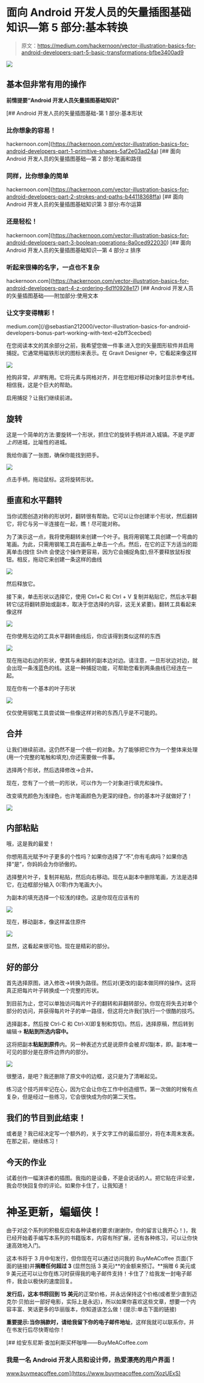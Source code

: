 # 面向 Android 开发人员的矢量插图基础知识—第 5 部分:基本转换

> 原文：<https://medium.com/hackernoon/vector-illustration-basics-for-android-developers-part-5-basic-transformations-bfbe3400ad9>

![](img/488b9d14de627d288e9798b6eb850e7a.png)

## 基本但非常有用的操作

**前情提要“Android 开发人员矢量插图基础知识”**

[](https://hackernoon.com/vector-illustration-basics-for-android-developers-part-1-primitive-shapes-5af2e03ad24a) [## Android 开发人员的矢量插图基础-第 1 部分:基本形状

### 比你想象的容易！

hackernoon.com](https://hackernoon.com/vector-illustration-basics-for-android-developers-part-1-primitive-shapes-5af2e03ad24a) [](https://hackernoon.com/vector-illustration-basics-for-android-developers-part-2-strokes-and-paths-b44118368ffa) [## 面向 Android 开发人员的矢量插图基础—第 2 部分:笔画和路径

### 同样，比你想象的简单

hackernoon.com](https://hackernoon.com/vector-illustration-basics-for-android-developers-part-2-strokes-and-paths-b44118368ffa) [](https://hackernoon.com/vector-illustration-basics-for-android-developers-part-3-boolean-operations-8a0ced922030) [## 面向 Android 开发人员的矢量插图基础知识第 3 部分:布尔运算

### 还是轻松！

hackernoon.com](https://hackernoon.com/vector-illustration-basics-for-android-developers-part-3-boolean-operations-8a0ced922030) [](https://hackernoon.com/vector-illustration-basics-for-android-developers-part-4-z-ordering-6d1f0928e17) [## 面向 Android 开发人员的矢量插图基础知识—第 4 部分:z 排序

### 听起来很棒的名字，一点也不复杂

hackernoon.com](https://hackernoon.com/vector-illustration-basics-for-android-developers-part-4-z-ordering-6d1f0928e17) [](/@sebastian212000/vector-illustration-basics-for-android-developers-bonus-part-working-with-text-e2bff3cecbed) [## Android 开发人员的矢量插图基础——附加部分:使用文本

### 让文字变得精彩！

medium.com](/@sebastian212000/vector-illustration-basics-for-android-developers-bonus-part-working-with-text-e2bff3cecbed) 

在您阅读本文的其余部分之前，我希望您做一件事:进入您的矢量图形软件并启用捕捉。它通常用磁铁形状的图标来表示。在 Gravit Designer 中，它看起来像这样

![](img/a7e7124bf54b9d930c69cf42a4dcbabe.png)

抢购非常，*非常*有用。它将元素与网格对齐，并在您相对移动对象时显示参考线。相信我，这是个巨大的帮助。

启用捕捉？让我们继续前进。

## 旋转

这是一个简单的方法:要旋转一个形状，抓住它的旋转手柄并进入城镇。不是*字面上的*进城，比喻性的进城。

我给你画了一张图，确保你能找到把手。

![](img/488b9d14de627d288e9798b6eb850e7a.png)

点击手柄，拖动鼠标。这将旋转形状。

## 垂直和水平翻转

当你试图创造对称的形状时，翻转很有帮助。它可以让你创建半个形状，然后翻转它，将它与另一半连接在一起，瞧！尽可能对称。

为了演示这一点，我将使用翻转来创建一个叶子。我将用钢笔工具创建一个弯曲的笔画。为此，只需用钢笔工具在画布上单击一个点。然后，在它的正下方适当的距离单击(按住 Shift 会使这个操作更容易，因为它会捕捉角度),但不要释放鼠标按钮。相反，拖动它来创建一条这样的曲线

![](img/10d06cbadb56d09b2a25211eb74968d9.png)

然后释放它。

接下来，单击形状以选择它，使用 Ctrl+C 和 Ctrl + V 复制并粘贴它，然后水平翻转它(这将翻转原始或副本，取决于您选择的内容，这无关紧要)。翻转工具看起来像这样

![](img/ee32976b43f50833c85a692286b569d5.png)

在你使用左边的工具水平翻转曲线后，你应该得到类似这样的东西

![](img/9431ffe0a0dde63ae0ff3237e876dbfe.png)

现在拖动右边的形状，使其与未翻转的副本边对边。请注意，一旦形状边对边，就会出现一条浅蓝色的线。这是一种捕捉功能，可帮助您看到两条曲线已经连在一起。

现在你有一个基本的叶子形状

![](img/74b5dc320fcc65040015e0d29db314ee.png)

仅仅使用钢笔工具尝试做一些像这样对称的东西几乎是不可能的。

## 合并

让我们继续前进。这仍然不是一个统一的对象。为了能够把它作为一个整体来处理(用一个完整的笔触和填充),你还需要做一件事。

选择两个形状，然后选择修改→合并。

现在，您有了一个统一的形状，可以作为一个对象进行填充和操作。

改变填充颜色为浅绿色，也许笔画颜色为更深的绿色，你的基本叶子就做好了！

![](img/846e99f120fb16e170d01578a59ee291.png)

## 内部粘贴

哦，这是我的最爱！

你想用高光赋予叶子更多的个性吗？如果你选择了“不”,你有毛病吗？如果你选择“是”，你妈妈会为你骄傲的。

选择整片叶子，复制并粘贴，然后向右移动。现在从副本中删除笔画，方法是选择它，在边框部分输入 0(零)作为笔画大小。

为副本的填充选择一个较浅的绿色。这是你现在应该有的

![](img/7ee29b0c2ab4ba166c5b03f027fdfc7e.png)

现在，移动副本，像这样盖住原件

![](img/65343bfb4dcd2d70f392e64aed3e27d4.png)

显然，这看起来很可怕。现在是精彩的部分。

## 好的部分

首先选择原图，进入修改→转换为路径。然后对(更改的)副本做同样的操作。这将真正把每片叶子转换成一个完整的形状。

到目前为止，您可以单独访问每片叶子的翻转和非翻转部分。你现在将失去对单个部分的访问，并获得每片叶子的单一路径，但这将允许我们执行一个很酷的技巧。

选择副本，然后按 Ctrl-C 和 Ctrl-X(即复制和剪切)。然后，选择原稿，然后转到编辑→ **粘贴到所选内容中。**

这将把副本**粘贴到原件**内。另一种表述方式是说原件会被*剪切*副本，即。副本唯一可见的部分是在原件边界内的部分。

![](img/453758b33e04c0ad5c5c56e578f33d22.png)

很整洁，是吧？我还删除了原文中的边框，这只是为了清晰起见。

练习这个技巧并牢记在心，因为它会让你在工作中创造细节。第一次做的时候有点复杂，但是经过一些练习，它会很快成为你的第二天性。

## 我们的节目到此结束！

或者是？我已经决定写一个额外的，关于文字工作的最后部分，将在本周末发表。在那之前，继续练习！

## 今天的作业

试着创作一幅演讲者的插图。我指的是设备，不是会说话的人。把它贴在评论里，我会尽快回复你的评论。如果你卡住了，让我知道！

# 神圣更新，蝙蝠侠！

由于对这个系列的积极反应和各种读者的要求(谢谢你，你的留言让我开心！)，我已经开始着手编写本系列的书籍版本，内容有所扩展，还有各种练习，可以让你快速高效地入门。

这本书将于 3 月中旬发行，但你现在可以通过访问我的 BuyMeACoffee 页面(下面的链接)并**捐赠任何超过 3** (显然包括 3 美元)**的金额来预订。**捐赠 6 美元或 9 美元还可以让你在练习时获得我的电子邮件支持！卡住了？给我发一封电子邮件，我会以极快的速度回复。

**发行后，这本书将回到 15 美元**的正常价格，并永远保持这个价格(或者至少直到迈克尔·贝拍出一部好电影，实际上是永远)，所以如果你喜欢这些文章，想要一个内容丰富、笑话更多的华丽版本，你知道该怎么做！(提示:单击下面的链接)

**重要提示:当你捐款时，请给我留下你的电子邮件地址**，这样我就可以联系你，并在书发行后尽快寄给你！

[](https://www.buymeacoffee.com/XozUExS) [## 给安东尼斯·查加利斯买杯咖啡——BuyMeACoffee.com

### 我是一名 Android 开发人员和设计师，热爱漂亮的用户界面！

www.buymeacoffee.com](https://www.buymeacoffee.com/XozUExS)